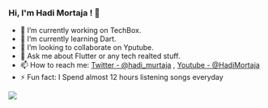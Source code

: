 ### Hi, I'm Hadi Mortaja ! 👋


- 🔭 I’m currently working on TechBox.
- 🌱 I’m currently learning Dart.
- 👯 I’m looking to collaborate on Yputube.
- 💬 Ask me about Flutter or any tech realted stuff.
- 📫 How to reach me: [Twitter - @hadi_murtaja](https://twitter.com/hadi_murtaja) , [Youtube - @HadiMortaja](https://www.youtube.com/channel/UCa9LFShFmoXUyt3rlLbtyIg)
- ⚡ Fun fact: I Spend almost 12 hours listening songs everyday

<img src="https://github-readme-stats.vercel.app/api?username=hadimortaja&&show_icons=true&title_color=ffffff&icon_color=bb2acf&text_color=daf7dc&bg_color=151515">
